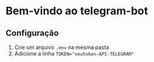 # Bem-vindo ao telegram-bot

## Configuração
1. Crie um arquivo ``.env`` na mesma pasta
2. Adicione a linha ``TOKEN="seutoken-API-TELEGRAM"``
